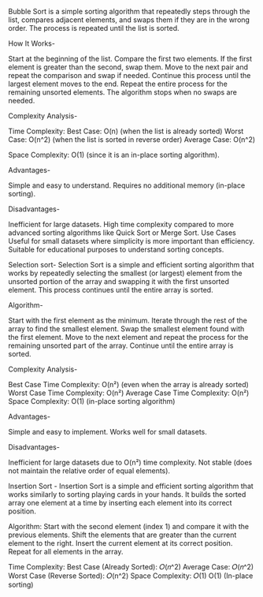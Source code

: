 Bubble Sort is a simple sorting algorithm that repeatedly steps through the list, compares adjacent elements, and swaps them if they are in the wrong order. The process is repeated until the list is sorted.

How It Works-

Start at the beginning of the list.
Compare the first two elements.
If the first element is greater than the second, swap them.
Move to the next pair and repeat the comparison and swap if needed.
Continue this process until the largest element moves to the end.
Repeat the entire process for the remaining unsorted elements.
The algorithm stops when no swaps are needed.

Complexity Analysis-

Time Complexity:
Best Case: O(n) (when the list is already sorted)
Worst Case: O(n^2) (when the list is sorted in reverse order)
Average Case: O(n^2)

Space Complexity:
O(1) (since it is an in-place sorting algorithm).

Advantages-

Simple and easy to understand.
Requires no additional memory (in-place sorting).

Disadvantages-

Inefficient for large datasets.
High time complexity compared to more advanced sorting algorithms like Quick Sort or Merge Sort.
Use Cases
Useful for small datasets where simplicity is more important than efficiency.
Suitable for educational purposes to understand sorting concepts.

Selection sort-
Selection Sort is a simple and efficient sorting algorithm that works by repeatedly selecting the smallest (or largest) element from the unsorted portion of the array and swapping it with the first unsorted element. This process continues until the entire array is sorted.

Algorithm-

Start with the first element as the minimum.
Iterate through the rest of the array to find the smallest element.
Swap the smallest element found with the first element.
Move to the next element and repeat the process for the remaining unsorted part of the array.
Continue until the entire array is sorted.

Complexity Analysis-

Best Case Time Complexity: O(n²) (even when the array is already sorted)
Worst Case Time Complexity: O(n²)
Average Case Time Complexity: O(n²)
Space Complexity: O(1) (in-place sorting algorithm)

Advantages-

Simple and easy to implement.
Works well for small datasets.

Disadvantages-

Inefficient for large datasets due to O(n²) time complexity.
Not stable (does not maintain the relative order of equal elements).

Insertion Sort -
Insertion Sort is a simple and efficient sorting algorithm that works similarly to sorting playing cards in your hands. It builds the sorted array one element at a time by inserting each element into its correct position.

Algorithm:
Start with the second element (index 1) and compare it with the previous elements.
Shift the elements that are greater than the current element to the right.
Insert the current element at its correct position.
Repeat for all elements in the array.

Time Complexity:
Best Case (Already Sorted): 
𝑂(𝑛^2)
Average Case: 
𝑂(𝑛^2)
Worst Case (Reverse Sorted): 
𝑂(n^2)
Space Complexity: 
𝑂(1)
O(1) (In-place sorting)
